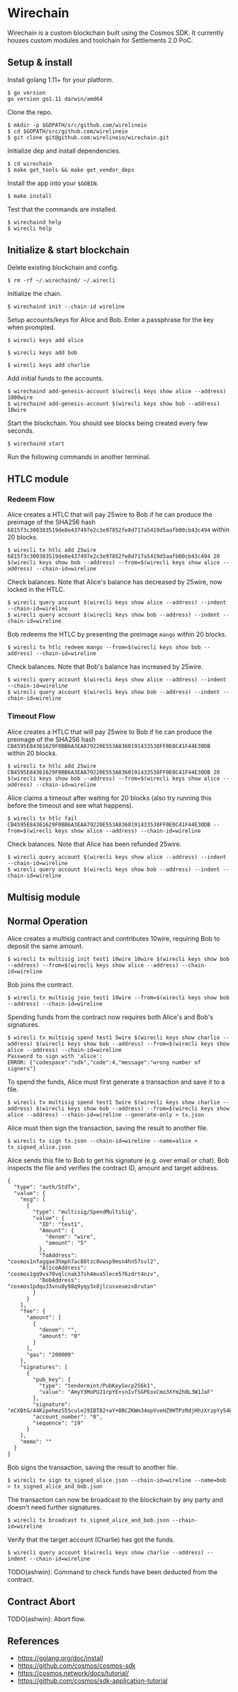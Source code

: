 # Wirechain

Wirechain is a custom blockchain built using the Cosmos SDK. It currently houses custom modules and toolchain for Settlements 2.0 PoC.

## Setup & install

Install golang 1.11+ for your platform.

```
$ go version
go version go1.11 darwin/amd64
```

Clone the repo.

```
$ mkdir -p $GOPATH/src/github.com/wirelineio
$ cd $GOPATH/src/github.com/wirelineio
$ git clone git@github.com:wirelineio/wirechain.git
```

Initialize dep and install dependencies.

```
$ cd wirechain
$ make get_tools && make get_vendor_deps
```

Install the app into your `$GOBIN`.

```
$ make install
```

Test that the commands are installed.

```
$ wirechaind help
$ wirecli help
```

## Initialize & start blockchain

Delete existing blockchain and config.

```
$ rm -rf ~/.wirechaind/ ~/.wirecli
```

Initialize the chain.

```
$ wirechaind init --chain-id wireline
```

Setup accounts/keys for Alice and Bob. Enter a passphrase for the key when prompted.

```
$ wirecli keys add alice

$ wirecli keys add bob

$ wirecli keys add charlie
```

Add initial funds to the accounts.

```
$ wirechaind add-genesis-account $(wirecli keys show alice --address) 1000wire
$ wirechaind add-genesis-account $(wirecli keys show bob --address) 10wire

```

Start the blockchain. You should see blocks being created every few seconds.


```
$ wirechaind start
```

Run the following commands in another terminal.

## HTLC module

### Redeem Flow

Alice creates a HTLC that will pay 25wire to Bob if he can produce the preimage of the SHA256 hash `6815f3c300383519de8e437497e2c3e97852fe8d717a5419d5aafb00cb43c494` within 20 blocks.

```
$ wirecli tx htlc add 25wire 6815f3c300383519de8e437497e2c3e97852fe8d717a5419d5aafb00cb43c494 20 $(wirecli keys show bob --address) --from=$(wirecli keys show alice --address) --chain-id=wireline
```

Check balances. Note that Alice's balance has decreased by 25wire, now locked in the HTLC.

```
$ wirecli query account $(wirecli keys show alice --address) --indent --chain-id=wireline
$ wirecli query account $(wirecli keys show bob --address) --indent --chain-id=wireline
```

Bob redeems the HTLC by presenting the preimage `mango` within 20 blocks.

```
$ wirecli tx htlc redeem mango --from=$(wirecli keys show bob --address) --chain-id=wireline
```

Check balances. Note that Bob's balance has increased by 25wire.

```
$ wirecli query account $(wirecli keys show alice --address) --indent --chain-id=wireline
$ wirecli query account $(wirecli keys show bob --address) --indent --chain-id=wireline
```


### Timeout Flow

Alice creates a HTLC that will pay 25wire to Bob if he can produce the preimage of the SHA256 hash `CB4595E84361629F0BB6A3EAA79220E553A8360191433538FF0E0C41F44E30DB ` within 20 blocks.

```
$ wirecli tx htlc add 25wire CB4595E84361629F0BB6A3EAA79220E553A8360191433538FF0E0C41F44E30DB 20 $(wirecli keys show bob --address) --from=$(wirecli keys show alice --address) --chain-id=wireline
```

Alice claims a timeout after waiting for 20 blocks (also try running this before the timeout and see what happens).

```
$ wirecli tx htlc fail CB4595E84361629F0BB6A3EAA79220E553A8360191433538FF0E0C41F44E30DB --from=$(wirecli keys show alice --address) --chain-id=wireline
```

Check balances. Note that Alice has been refunded 25wire.

```
$ wirecli query account $(wirecli keys show alice --address) --indent --chain-id=wireline
$ wirecli query account $(wirecli keys show bob --address) --indent --chain-id=wireline
```

## Multisig module

## Normal Operation

Alice creates a multisig contract and contributes 10wire, requiring Bob to deposit the same amount.

```
$ wirecli tx multisig init test1 10wire 10wire $(wirecli keys show bob --address) --from=$(wirecli keys show alice --address) --chain-id=wireline
```

Bob joins the contract.

```
$ wirecli tx multisig join test1 10wire --from=$(wirecli keys show bob --address) --chain-id=wireline
```

Spending funds from the contract now requires both Alice's and Bob's signatures.

```
$ wirecli tx multisig spend test1 5wire $(wirecli keys show charlie --address) $(wirecli keys show bob --address) --from=$(wirecli keys show alice --address) --chain-id=wireline
Password to sign with 'alice':
ERROR: {"codespace":"sdk","code":4,"message":"wrong number of signers"}
```

To spend the funds, Alice must first generate a transaction and save it to a file.

```
$ wirecli tx multisig spend test1 5wire $(wirecli keys show charlie --address) $(wirecli keys show bob --address) --from=$(wirecli keys show alice --address) --chain-id=wireline --generate-only > tx.json
```

Alice must then sign the transaction, saving the result to another file.

```
$ wirecli tx sign tx.json --chain-id=wireline --name=alice > tx_signed_alice.json
```

Alice sends this file to Bob to get his signature (e.g. over email or chat). Bob inspects the file and verifies the contract ID, amount and target address.

```
{
  "type": "auth/StdTx",
  "value": {
    "msg": [
      {
        "type": "multisig/SpendMultiSig",
        "value": {
          "ID": "test1",
          "Amount": {
            "denom": "wire",
            "amount": "5"
          },
          "ToAddress": "cosmos1nfagqae3hmph7ac88tzc0vwsp9msn4hn57svl2",
          "AliceAddress": "cosmos1gq9vx70vqlcnak37sh4mva5lece576zdrt4nzv",
          "BobAddress": "cosmos1pdqu33vnu8y98q9yqy3x8jlcusxeuezx8rutan"
        }
      }
    ],
    "fee": {
      "amount": [
        {
          "denom": "",
          "amount": "0"
        }
      ],
      "gas": "200000"
    },
    "signatures": [
      {
        "pub_key": {
          "type": "tendermint/PubKeySecp256k1",
          "value": "AmyY3MoPUJ1rpYE+snIvfSGPEoxCmo3XYm2h0L3W1JaF"
        },
        "signature": "eCXBtG/44KipehmzS5Scule29IBT82+aY+0BCZKWm34epVveHZ9HTPzRdjHhzXrzpYy54WarI/+pAHhQuBDgIg==",
        "account_number": "0",
        "sequence": "19"
      }
    ],
    "memo": ""
  }
}
```

Bob signs the transaction, saving the result to another file.

```
$ wirecli tx sign tx_signed_alice.json --chain-id=wireline --name=bob > tx_signed_alice_and_bob.json
```

The transaction can now be broadcast to the blockchain by any party and doesn't need further signatures.

```
$ wirecli tx broadcast tx_signed_alice_and_bob.json --chain-id=wireline
```

Verify that the target account (Charlie) has got the funds.

```
$ wirecli query account $(wirecli keys show charlie --address) --indent --chain-id=wireline
```

TODO(ashwin): Command to check funds have been deducted from the contract.

## Contract Abort

TODO(ashwin): Abort flow.

## References

* https://golang.org/doc/install
* https://github.com/cosmos/cosmos-sdk
* https://cosmos.network/docs/tutorial/
* https://github.com/cosmos/sdk-application-tutorial
